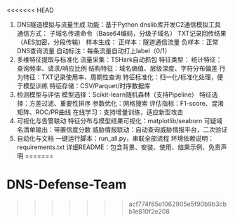 <<<<<<< HEAD
1. DNS隧道模拟与流量生成
功能：基于Python dnslib库开发C2通信模拟工具
通信方式：
子域名传递命令（Base64编码，分级子域名）
TXT记录回传结果（AES加密，分段传输）
样本生成：
正样本：隧道通信流量
负样本：正常DNS查询流量
自动标注：每条流量自动打上label（0/1）
2. 多维特征提取与标准化
流量采集：TSHark自动抓包
特征类型：
统计特征：查询频率、请求/响应比例
结构特征：域名熵值、层级深度、字符分布偏差
行为特征：TXT记录使用率、周期性查询
特征标准化：归一化/标准化处理，便于模型训练
特征存储：CSV/Parquet/时序数据库
3. 检测模型与评估
模型选择：Scikit-learn随机森林（支持Pipeline）
特征选择：方差过滤、重要性排序
参数优化：网格搜索
评估指标：F1-score、混淆矩阵、ROC/PR曲线
在线学习：支持增量训练，适应新型攻击
4. 可视化与告警联动
特征分布与模型结果可视化：matplotlib/seaborn
可疑域名清单输出：带置信度分数
威胁情报联动：自动查询威胁情报平台，二次验证
5. 自动化与文档
一键运行脚本：run_all.py，串联全部流程
环境依赖说明：requirements.txt
详细README：包含背景、安装、使用、结果示例、免责声明
=======
# DNS-Defense-Team
>>>>>>> acf774f85e1062905e5f90b9b3cbb1e810f2e208
